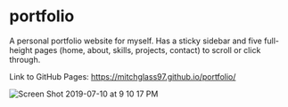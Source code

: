 # portfolio

A personal portfolio website for myself. Has a sticky sidebar and five full-height pages (home, about, skills, projects, contact) to scroll or click through.

Link to GitHub Pages: https://mitchglass97.github.io/portfolio/

![Screen Shot 2019-07-10 at 9 10 17 PM](https://user-images.githubusercontent.com/52224377/61016971-2f25cf00-a357-11e9-99d1-19495104761d.png)




